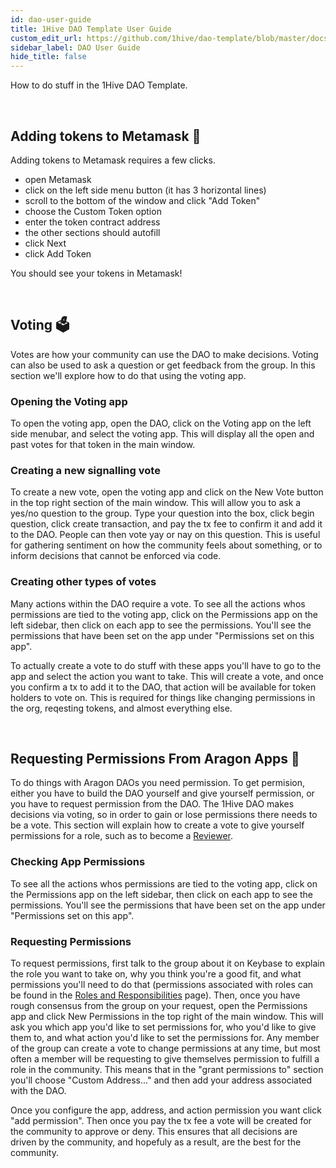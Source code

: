 ```yaml
---
id: dao-user-guide
title: 1Hive DAO Template User Guide
custom_edit_url: https://github.com/1hive/dao-template/blob/master/docs/user-guide.md
sidebar_label: DAO User Guide
hide_title: false
---
```

<!-- This file is generated by /website/scripts/sync-util.js - changes will be overwritten! -->


How to do stuff in the 1Hive DAO Template.

<br>

## Adding tokens to Metamask 🦊

Adding tokens to Metamask requires a few clicks. 
- open Metamask
- click on the left side menu button (it has 3 horizontal lines)
- scroll to the bottom of the window and click "Add Token"
- choose the Custom Token option
- enter the token contract address
- the other sections should autofill
- click Next
- click Add Token

You should see your tokens in Metamask!

<br>

## Voting 🗳️

Votes are how your community can use the DAO to make decisions. Voting can also be used to ask a question or get feedback from the group. In this section we'll explore how to do that using the voting app.

### Opening the Voting app

To open the voting app, open the DAO, click on the Voting app on the left side menubar, and select the voting app. This will display all the open and past votes for that token in the main window. 

### Creating a new signalling vote

To create a new vote, open the voting app and click on the New Vote button in the top right section of the main window. This will allow you to ask a yes/no question to the group. Type your question into the box, click begin question, click create transaction, and pay the tx fee to confirm it and add it to the DAO. People can then vote yay or nay on this question. This is useful for gathering sentiment on how the community feels about something, or to inform decisions that cannot be enforced via code. 

### Creating other types of votes

Many actions within the DAO require a vote. To see all the actions whos permissions are tied to the voting app, click on the Permissions app on the left sidebar, then click on each app to see the permissions. You'll see the permissions that have been set on the app under "Permissions set on this app".

To actually create a vote to do stuff with these apps you'll have to go to the app and select the action you want to take. This will create a vote, and once you confirm a tx to add it to the DAO, that action will be available for token holders to vote on. This is required for things like changing permissions in the org, reqesting tokens, and almost everything else.

<br>

## Requesting Permissions From Aragon Apps 🦅

To do things with Aragon DAOs you need permission. To get permision, either you have to build the DAO yourself and give yourself permission, or you have to request permission from the DAO. The 1Hive DAO makes decisions via voting, so in order to gain or lose permissions there needs to be a vote. This section will explain how to create a vote to give yourself permissions for a role, such as to become a [Reviewer](https://1hive.org/docs/contribute/projects-tasks.html#expectations-of-reviewers).

### Checking App Permissions

To see all the actions whos permissions are tied to the voting app, click on the Permissions app on the left sidebar, then click on each app to see the permissions. You'll see the permissions that have been set on the app under "Permissions set on this app".

### Requesting Permissions

To request permissions, first talk to the group about it on Keybase to explain the role you want to take on, why you think you're a good fit, and what permissions you'll need to do that (permissions associated with roles can be found in the [Roles and Responsibilities](roles-responsibilities.md) page). Then, once you have rough consensus from the group on your request, open the Permissions app and click New Permissions in the top right of the main window. This will ask you which app you'd like to set permissions for, who you'd like to give them to, and what action you'd like to set the permissions for. Any member of the group can create a vote to change permissions at any time, but most often a member will be requesting to give themselves permission to fulfill a role in the community. This means that in the "grant permissions to" section you'll choose "Custom Address..." and then add your address associated with the DAO. 

Once you configure the app, address, and action permission  you want click "add permission". Then once you pay the tx fee a vote will be created for the community to approve or deny. This ensures that all decisions are driven by the community, and hopefuly as a result, are the best for the community. 













